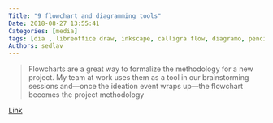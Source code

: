 ```yaml
---
Title: "9 flowchart and diagramming tools"
Date: 2018-08-27 13:55:41
Categories: [media]
tags: [dia , libreoffice draw, inkscape, calligra flow, diagramo, pencil, graphviz, umbrello, draw.io]
Authors: sedlav
---
```


> Flowcharts are a great way to formalize the methodology for a new project. My team at work uses them as a tool in our brainstorming sessions and—once the ideation event wraps up—the flowchart becomes the project methodology

[Link](https://opensource.com/article/18/8/flowchart-diagramming-linux)
